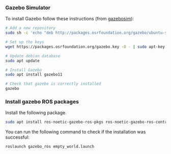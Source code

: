 ### Gazebo Simulator

To install Gazebo follow these instructions (from [gazebosim](http://gazebosim.org/tutorials?tut=install_ubuntu&cat=install)):

```bash
# Add a new repository
sudo sh -c 'echo "deb http://packages.osrfoundation.org/gazebo/ubuntu-stable `lsb_release -cs` main" > /etc/apt/sources.list.d/gazebo-stable.list'

# Set up the keys
wget https://packages.osrfoundation.org/gazebo.key -O - | sudo apt-key add -

# Update debian database
sudo apt update

# Install Gazebo
sudo apt install gazebo11

# Check that gazebo is correctly installed
gazebo
```

### Install gazebo ROS packages

Install the following package.

```bash
sudo apt install ros-noetic-gazebo-ros-pkgs ros-noetic-gazebo-ros-control
```

You can run the following command to check if the installation was successful:

```bash
roslaunch gazebo_ros empty_world.launch
```